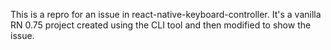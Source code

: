 This is a repro for an issue in react-native-keyboard-controller. It's a vanilla
RN 0.75 project created using the CLI tool and then modified to show the issue.